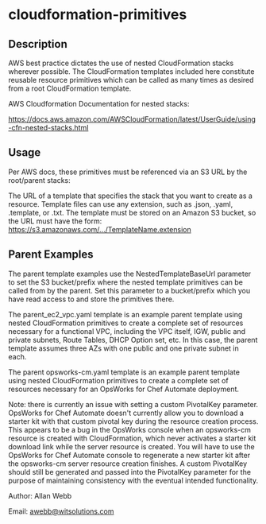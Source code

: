 cloudformation-primitives
==================================
## Description

AWS best practice dictates the use of nested CloudFormation stacks wherever possible. The CloudFormation templates included here constitute reusable resource primitives which can be called as many times as desired from a root CloudFormation template.

AWS Cloudformation Documentation for nested stacks:

https://docs.aws.amazon.com/AWSCloudFormation/latest/UserGuide/using-cfn-nested-stacks.html

## Usage

Per AWS docs, these primitives must be referenced via an S3 URL by the root/parent stacks:

The URL of a template that specifies the stack that you want to create as a resource. Template files can use any extension, such as .json, .yaml, .template, or .txt. The template must be stored on an Amazon S3 bucket, so the URL must have the form: https://s3.amazonaws.com/.../TemplateName.extension

## Parent Examples

The parent template examples use the NestedTemplateBaseUrl parameter to set the S3 bucket/prefix where the nested template primitives can be called from by the parent. Set this parameter to a bucket/prefix which you have read access to and store the primitives there.

The parent_ec2_vpc.yaml template is an example parent template using nested CloudFormation primitives to create a complete set of resources necessary for a functional VPC, including the VPC itself, IGW, public and private subnets, Route Tables, DHCP Option set, etc. In this case, the parent template assumes three AZs with one public and one private subnet in each.

The parent opsworks-cm.yaml template is an example parent template using nested CloudFormation primitives to create a complete set of resources necessary for an OpsWorks for Chef Automate deployment.

Note: there is currently an issue with setting a custom PivotalKey parameter. OpsWorks for Chef Automate doesn't currently allow you to download a starter kit with that custom pivotal key during the resource creation process. This appears to be a bug in the OpsWorks console when an opsworks-cm resource is created with CloudFormation, which never activates a starter kit download link while the server resource is created. You will have to use the OpsWorks for Chef Automate console to regenerate a new starter kit after the opsworks-cm server resource creation finishes. A custom PivotalKey should still be generated and passed into the PivotalKey parameter for the purpose of maintaining consistency with the eventual intended functionality.

Author: Allan Webb

Email: awebb@witsolutions.com
